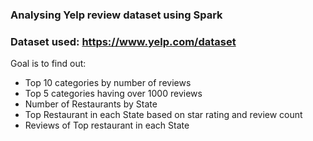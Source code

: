### Analysing Yelp review dataset using Spark

### Dataset used: https://www.yelp.com/dataset

Goal is to find out:
* Top 10 categories by number of reviews
* Top 5 categories having over 1000 reviews
* Number of Restaurants by State
* Top Restaurant in each State based on star rating and review count
* Reviews of Top restaurant in each State
